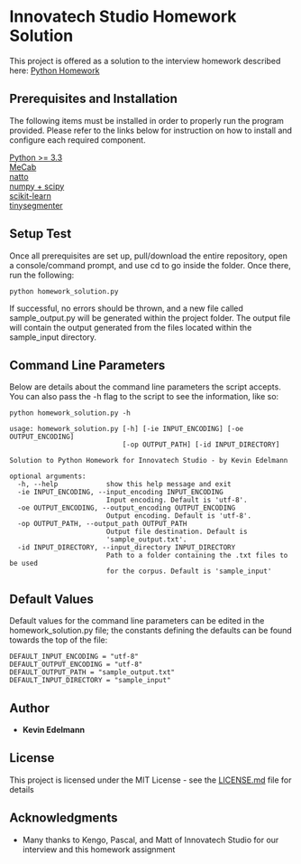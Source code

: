 # Innovatech Studio Homework Solution

This project is offered as a solution to the interview homework described here: [Python Homework]("Python%20Homework.docx")

## Prerequisites and Installation

The following items must be installed in order to properly run the program provided.
Please refer to the links below for instruction on how to install and configure each required component.

[Python >= 3.3](https://www.python.org/downloads/)  
[MeCab](http://taku910.github.io/mecab/#install)  
[natto](https://pypi.org/project/natto-py/)  
[numpy + scipy](https://scipy.org/install.html)  
[scikit-learn](http://scikit-learn.org/stable/install.html)  
[tinysegmenter](https://pypi.org/project/tinysegmenter/)

## Setup Test

Once all prerequisites are set up, pull/download the entire repository, open a console/command prompt, and use cd to go inside the folder.
Once there, run the following:

```
python homework_solution.py
```

If successful, no errors should be thrown, and a new file called sample\_output.py will be generated within the project folder.
The output file will contain the output generated from the files located within the sample_input directory.

## Command Line Parameters

Below are details about the command line parameters the script accepts. You can also pass the -h flag to the script to see the information, like so:

```
python homework_solution.py -h
```

```
usage: homework_solution.py [-h] [-ie INPUT_ENCODING] [-oe OUTPUT_ENCODING]
                            [-op OUTPUT_PATH] [-id INPUT_DIRECTORY]

Solution to Python Homework for Innovatech Studio - by Kevin Edelmann

optional arguments:
  -h, --help            show this help message and exit
  -ie INPUT_ENCODING, --input_encoding INPUT_ENCODING
                        Input encoding. Default is 'utf-8'.
  -oe OUTPUT_ENCODING, --output_encoding OUTPUT_ENCODING
                        Output encoding. Default is 'utf-8'.
  -op OUTPUT_PATH, --output_path OUTPUT_PATH
                        Output file destination. Default is
                        'sample_output.txt'.
  -id INPUT_DIRECTORY, --input_directory INPUT_DIRECTORY
                        Path to a folder containing the .txt files to be used
                        for the corpus. Default is 'sample_input'
```

## Default Values

Default values for the command line parameters can be edited in the homework_solution.py file; the constants defining the defaults can be found towards the top of the file:

```
DEFAULT_INPUT_ENCODING = "utf-8"
DEFAULT_OUTPUT_ENCODING = "utf-8"
DEFAULT_OUTPUT_PATH = "sample_output.txt"
DEFAULT_INPUT_DIRECTORY = "sample_input"
```

## Author

* **Kevin Edelmann**

## License

This project is licensed under the MIT License - see the [LICENSE.md](LICENSE.md) file for details

## Acknowledgments

* Many thanks to Kengo, Pascal, and Matt of Innovatech Studio for our interview and this homework assignment

